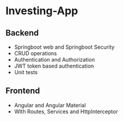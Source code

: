 # Investing-App

## Backend 
- Springboot web and Springboot Security
- CRUD operations
- Authentication and Authorization
- JWT token based authentication
- Unit tests

## Frontend
- Angular and Angular Material
- WIth Routes, Services and HttpInterceptor

